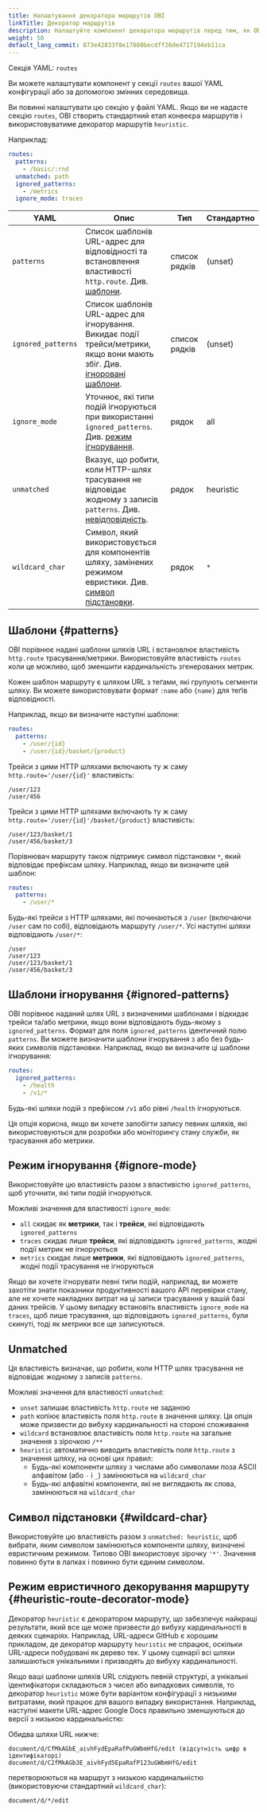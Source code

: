 ```yaml
---
title: Налаштування декоратора маршрутів OBI
linkTitle: Декоратор маршрутів
description: Налаштуйте компонент декоратора маршрутів перед тим, як OBI надішле дані на наступний етап конвеєра.
weight: 50
default_lang_commit: 873e42833f8e17860becdff26de4717194eb11ca
---
```


Секція YAML: `routes`

Ви можете налаштувати компонент у секції `routes` вашої YAML конфігурації або за допомогою змінних середовища.

Ви повинні налаштувати цю секцію у файлі YAML. Якщо ви не надасте секцію `routes`, OBI створить стандартний етап конвеєра маршрутів і використовуватиме декоратор маршрутів `heuristic`.

Наприклад:

```yaml
routes:
  patterns:
    - /basic/:rnd
  unmatched: path
  ignored_patterns:
    - /metrics
  ignore_mode: traces
```

| YAML               | Опис                                                                                                                                         | Тип           | Стандартно |
| ------------------ | -------------------------------------------------------------------------------------------------------------------------------------------- | ------------- | ---------- |
| `patterns`         | Список шаблонів URL-адрес для відповідності та встановлення властивості `http.route`. Див. [шаблони](#patterns).                             | список рядків | (unset)    |
| `ignored_patterns` | Список шаблонів URL-адрес для ігнорування. Викидає події трейси/метрики, якщо вони мають збіг. Див. [ігноровані шаблони](#ignored-patterns). | список рядків | (unset)    |
| `ignore_mode`      | Уточнює, які типи подій ігноруються при використанні `ignored_patterns`. Див. [режим ігнорування](#ignore-mode).                             | рядок         | all        |
| `unmatched`        | Вказує, що робити, коли HTTP-шлях трасування не відповідає жодному з записів `patterns`. Див. [невідповідність](#unmatched).                 | рядок         | heuristic  |
| `wildcard_char`    | Символ, який використовується для компонентів шляху, замінених режимом евристики. Див. [символ підстановки](#wildcard-char).                 | рядок         | `*`        |

## Шаблони {#patterns}

OBI порівнює надані шаблони шляхів URL і встановлює властивість `http.route` трасування/метрики. Використовуйте властивість `routes` коли це можливо, щоб зменшити кардинальність згенерованих метрик.

Кожен шаблон маршруту є шляхом URL з теґами, які групують сегменти шляху. Ви можете використовувати формат `:name` або `{name}` для теґів відповідності.

Наприклад, якщо ви визначите наступні шаблони:

```yaml
routes:
  patterns:
    - /user/{id}
    - /user/{id}/basket/{product}
```

Трейси з цими HTTP шляхами включають ту ж саму `http.route='/user/{id}'` властивість:

```text
/user/123
/user/456
```

Трейси з цими HTTP шляхами включають ту ж саму `http.route='/user/{id}'/basket/{product}` властивість:

```text
/user/123/basket/1
/user/456/basket/3
```

Порівнювач маршруту також підтримує символ підстановки `*`, який відповідає префіксам шляху. Наприклад, якщо ви визначите цей шаблон:

```yaml
routes:
  patterns:
    - /user/*
```

Будь-які трейси з HTTP шляхами, які починаються з `/user` (включаючи `/user` сам по собі), відповідають маршруту `/user/*`. Усі наступні шляхи відповідають `/user/*`:

```text
/user
/user/123
/user/123/basket/1
/user/456/basket/3
```

## Шаблони ігнорування {#ignored-patterns}

OBI порівнює наданий шлях URL з визначеними шаблонами і відкидає трейси та/або метрики, якщо вони відповідають будь-якому з `ignored_patterns`. Формат для поля `ignored_patterns` ідентичний полю `patterns`. Ви можете визначити шаблони ігнорування з або без будь-яких символів підстановки. Наприклад, якщо ви визначите ці шаблони ігнорування:

```yaml
routes:
  ignored_patterns:
    - /health
    - /v1/*
```

Будь-які шляхи подій з префіксом `/v1` або рівні `/health` ігноруються.

Ця опція корисна, якщо ви хочете запобігти запису певних шляхів, які використовуються для розробки або моніторингу стану служби, як трасування або метрики.

## Режим ігнорування {#ignore-mode}

Використовуйте цю властивість разом з властивістю `ignored_patterns`, щоб уточнити, які типи подій ігноруються.

Можливі значення для властивості `ignore_mode`:

- `all` скидає як **метрики**, так і **трейси**, які відповідають `ignored_patterns`
- `traces` скидає лише **трейси**, які відповідають `ignored_patterns`, жодні події метрик не ігноруються
- `metrics` скидає лише **метрики**, які відповідають `ignored_patterns`, жодні події трасування не ігноруються

Якщо ви хочете ігнорувати певні типи подій, наприклад, ви можете захотіти знати показники продуктивності вашого API перевірки стану, але не хочете накладних витрат на ці записи трасування у вашій базі даних трейсів. У цьому випадку встановіть властивість `ignore_mode` на `traces`, щоб лише трасування, що відповідають `ignored_patterns`, були скинуті, тоді як метрики все ще записуються.

## Unmatched

Ця властивість визначає, що робити, коли HTTP шлях трасування не відповідає жодному з записів `patterns`.

Можливі значення для властивості `unmatched`:

- `unset` залишає властивість `http.route` не заданою
- `path` копіює властивість поля `http.route` в значення шляху. Ця опція може призвести до вибуху кардинальності на стороні споживання
- `wildcard` встановлює властивість поля `http.route` на загальне значення з зірочкою `/**`
- `heuristic` автоматично виводить властивість поля `http.route` з значення шляху, на основі цих правил:
  - Будь-які компоненти шляху з числами або символами поза ASCII алфавітом (або `-` і `_`) замінюються на `wildcard_char`
  - Будь-які алфавітні компоненти, які не виглядають як слова, замінюються на `wildcard_char`

## Символ підстановки {#wildcard-char}

Використовуйте цю властивість разом з `unmatched: heuristic`, щоб вибрати, яким символом замінюються компоненти шляху, визначені евристичним режимом. Типово OBI використовує зірочку `'*'`. Значення повинно бути в лапках і повинно бути єдиним символом.

## Режим евристичного декорування маршруту {#heuristic-route-decorator-mode}

Декоратор `heuristic` є декоратором маршруту, що забезпечує найкращі результати, який все ще може призвести до вибуху кардинальності в деяких сценаріях. Наприклад, URL-адреси GitHub є хорошим прикладом, де декоратор маршруту `heuristic` не спрацює, оскільки URL-адреси побудовані як дерево тек. У цьому сценарії всі шляхи залишаються унікальними і призводять до вибуху кардинальності.

Якщо ваші шаблони шляхів URL слідують певній структурі, а унікальні ідентифікатори складаються з чисел або випадкових символів, то декоратор `heuristic` може бути варіантом конфігурації з низькими витратами, який працює для вашого випадку використання. Наприклад, наступні макети URL-адрес Google Docs правильно зменшуються до версії з низькою кардинальністю:

Обидва шляхи URL нижче:

```text
document/d/CfMkAGbE_aivhFydEpaRafPuGWbmHfG/edit (відсутність цифр в ідентифікаторі)
document/d/C2fMkAGb3E_aivhFyd5EpaRafP123uGWbmHfG/edit
```

перетворюються на маршрут з низькою кардинальністю (використовуючи стандартний `wildcard_char`):

```text
document/d/*/edit
```
